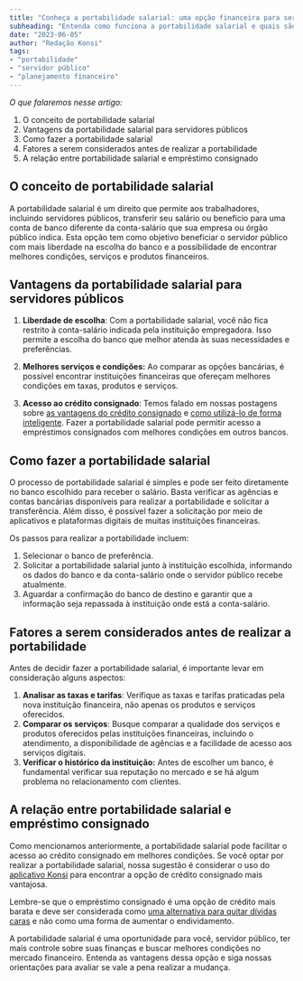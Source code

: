 ```yaml
---
title: "Conheça a portabilidade salarial: uma opção financeira para servidores públicos"
subheading: "Entenda como funciona a portabilidade salarial e quais são suas vantagens para você, servidor público."
date: "2023-06-05"
author: "Redação Konsi"
tags:
- "portabilidade"
- "servidor público"
- "planejamento financeiro"
---
```


_O que falaremos nesse artigo:_

1. O conceito de portabilidade salarial
2. Vantagens da portabilidade salarial para servidores públicos
3. Como fazer a portabilidade salarial
4. Fatores a serem considerados antes de realizar a portabilidade
5. A relação entre portabilidade salarial e empréstimo consignado

## O conceito de portabilidade salarial

A portabilidade salarial é um direito que permite aos trabalhadores, incluindo servidores públicos, transferir seu salário ou benefício para uma conta de banco diferente da conta-salário que sua empresa ou órgão público indica. Esta opção tem como objetivo beneficiar o servidor público com mais liberdade na escolha do banco e a possibilidade de encontrar melhores condições, serviços e produtos financeiros.

## Vantagens da portabilidade salarial para servidores públicos

1. **Liberdade de escolha**: Com a portabilidade salarial, você não fica restrito à conta-salário indicada pela instituição empregadora. Isso permite a escolha do banco que melhor atenda às suas necessidades e preferências.

2. **Melhores serviços e condições:** Ao comparar as opções bancárias, é possível encontrar instituições financeiras que ofereçam melhores condições em taxas, produtos e serviços.

3. **Acesso ao crédito consignado**: Temos falado em nossas postagens sobre [as vantagens do crédito consignado](https://konsi.com.br/postagens/5-motivos-para-escolher-o-credito-consignado-publico) e [como utilizá-lo de forma inteligente](https://konsi.com.br/postagens/crdito-consignado-como-utiliz-lo-para-melhorar-sua-vida-financeira). Fazer a portabilidade salarial pode permitir acesso a empréstimos consignados com melhores condições em outros bancos.

## Como fazer a portabilidade salarial

O processo de portabilidade salarial é simples e pode ser feito diretamente no banco escolhido para receber o salário. Basta verificar as agências e contas bancárias disponíveis para realizar a portabilidade e solicitar a transferência. Além disso, é possível fazer a solicitação por meio de aplicativos e plataformas digitais de muitas instituições financeiras.

Os passos para realizar a portabilidade incluem:

1. Selecionar o banco de preferência.
2. Solicitar a portabilidade salarial junto à instituição escolhida, informando os dados do banco e da conta-salário onde o servidor público recebe atualmente.
3. Aguardar a confirmação do banco de destino e garantir que a informação seja repassada à instituição onde está a conta-salário.

## Fatores a serem considerados antes de realizar a portabilidade

Antes de decidir fazer a portabilidade salarial, é importante levar em consideração alguns aspectos:

1. **Analisar as taxas e tarifas**: Verifique as taxas e tarifas praticadas pela nova instituição financeira, não apenas os produtos e serviços oferecidos.
2. **Comparar os serviços**: Busque comparar a qualidade dos serviços e produtos oferecidos pelas instituições financeiras, incluindo o atendimento, a disponibilidade de agências e a facilidade de acesso aos serviços digitais.
3. **Verificar o histórico da instituição:** Antes de escolher um banco, é fundamental verificar sua reputação no mercado e se há algum problema no relacionamento com clientes.

## A relação entre portabilidade salarial e empréstimo consignado

Como mencionamos anteriormente, a portabilidade salarial pode facilitar o acesso ao crédito consignado em melhores condições. Se você optar por realizar a portabilidade salarial, nossa sugestão é considerar o uso do [aplicativo Konsi](https://konsi.com.br/download) para encontrar a opção de crédito consignado mais vantajosa.

Lembre-se que o empréstimo consignado é uma opção de crédito mais barata e deve ser considerada como [uma alternativa para quitar dívidas caras](https://konsi.com.br/postagens/como-usar-o-crdito-consignado-para-quitar-dvidas-caras) e não como uma forma de aumentar o endividamento.

A portabilidade salarial é uma oportunidade para você, servidor público, ter mais controle sobre suas finanças e buscar melhores condições no mercado financeiro. Entenda as vantagens dessa opção e siga nossas orientações para avaliar se vale a pena realizar a mudança.